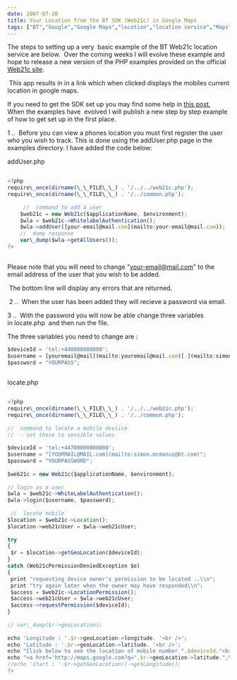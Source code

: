 ```yaml
---
date: 2007-07-20
title: Your Location from the BT SDK (Web21c) in Google Maps
tags: ["BT","Google","Google Maps","location","location service","Maps","SDK","Web21C","post"]
---
```

  

  

The steps to setting up a very  basic example of the BT Web21c location service are below.  Over the coming weeks I will evolve these example and hope to release a new version of the PHP examples provided on the official [Web21c site](http://sdk.bt.com "Web21c Site").

  

 This app results in in a link which when clicked displays the mobiles current location in google maps.

  

If you need to get the SDK set up you may find some help in [this post.](https://simonmcmanus.com/posts/php-sdk-for-dummies-using-windows/ "this post")  When the examples have  evolved I will publish a new step by step example of how to get set up in the first place.

  
1 ..  Before you can view a phones location you must first register the user who you wish to track. This is done using the addUser.php page in the examples directory. I have added the code below:  
  

  
addUser.php   
  
```js
  
<?php  
require\_once(dirname(\_\_FILE\_\_) . '/../../web21c.php');  
require\_once(dirname(\_\_FILE\_\_) . '/../common.php');  
  
     //  command to add a user     
    $web21c = new Web21c($applicationName, $environment);  
    $wla = $web21c->WhitelabelAuthentication();  
    $wla->addUser([your-email@mail.com](mailto:your-email@mail.com));  
    //  dump response  
    var\_dump($wla->getAllUsers());  
?>   
  
```
  
Please note that you will need to change "[your-email@mail.com](mailto:your-email@mail.com)" to the email address of the user that you wish to be added.  
  
 The bottom line will display any errors that are returned.  
  
 2 ..  When the user has been added they will recieve a password via email.  
  
3 ..  With the password you will now be able change three variables in locate.php  and then run the file.  
  
The three variables you need to change are :  
  

```js
$deviceId = 'tel:+440000000000';  
$username = [youremail@mail](mailto:youremail@mail.com)[.](mailto:simon.mcmanus@.com)com;  
$password = "YOURPASS";  
  
```
  
locate.php  
  
```js
  
<?php  
require\_once(dirname(\_\_FILE\_\_) . '/../../web21c.php');  
require\_once(dirname(\_\_FILE\_\_) . '/../common.php');  
  
//  command to locate a mobile deviice  
//  - set these to sensible values  
  
$deviceId = 'tel:+44700000000000';  
$username = "[YOURMAIL@MAIL.com](mailto:simon.mcmanus@bt.com)";  
$password = "YOURPASSWORD";  
  
$web21c = new Web21c($applicationName, $environment);  
  
// login as a user  
$wla = $web21c->WhiteLabelAuthentication();  
$wla->login($username, $password);  
  
 //  locate mobile  
$location = $web21c->Location();  
$location->web21cUser = $wla->web21cUser;  
  
try  
{  
 $r = $location->getGeoLocation($deviceId);  
}  
catch (Web21cPermissionDeniedException $e)  
{  
 print "requesting device owner's permission to be located ..\\n";  
 print "try again later when the owner may have responded\\n";  
 $access = $web21c->LocationPermission();  
 $access->web21cUser = $wla->web21cUser;  
 $access->requestPermission($deviceId);  
}  
  
// var\_dump($r->geoLocation);  
  
echo 'Longitude : '.$r->geoLocation->longitude. '<br />';  
echo 'Latitude : '.$r->geoLocation->latitude. '<br />';  
echo "Click below to see the location of mobile number ".$deviceId."<br />";  
echo "<a href='http://maps.google.com?q=".$r->geoLocation->latitude.",%20".$r->geoLocation->longitude."'>Google Maps</a> ";  
//echo 'start : '.$r->getGeoLocation()->getLongitude();  
?>  
  
```

        